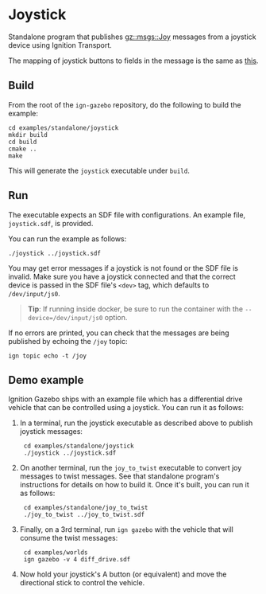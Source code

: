 # Joystick

Standalone program that publishes
[gz::msgs::Joy](https://ignitionrobotics.org/api/msgs/5.6/classignition_1_1msgs_1_1Joy.html)
messages from a joystick device using Ignition Transport.

The mapping of joystick buttons to fields in the message is the same as [this](http://wiki.ros.org/joy).

## Build

From the root of the `ign-gazebo` repository, do the following to build the example:

~~~
cd examples/standalone/joystick
mkdir build
cd build
cmake ..
make
~~~

This will generate the `joystick` executable under `build`.

## Run

The executable expects an SDF file with configurations.
An example file, `joystick.sdf`, is provided.

You can run the example as follows:

    ./joystick ../joystick.sdf

You may get error messages if a joystick is not found or the SDF file is invalid.
Make sure you have a joystick connected and that the correct device is passed in
the SDF file's `<dev>` tag, which defaults to `/dev/input/js0`.

> **Tip**: If running inside docker, be sure to run the container with the
  `--device=/dev/input/js0` option.

If no errors are printed, you can check that the messages are being published by
echoing the `/joy` topic:

    ign topic echo -t /joy

## Demo example

Ignition Gazebo ships with an example file which has a differential drive vehicle
that can be controlled using a joystick. You can run it as follows:

1. In a terminal, run the joystick executable as described above to publish
   joystick messages:

        cd examples/standalone/joystick
        ./joystick ../joystick.sdf

1. On another terminal, run the `joy_to_twist` executable to convert joy
   messages to twist messages. See that standalone program's instructions for
   details on how to build it. Once it's built, you can run it as follows:

        cd examples/standalone/joy_to_twist
        ./joy_to_twist ../joy_to_twist.sdf

1. Finally, on a 3rd terminal, run `ign gazebo` with the vehicle that will
   consume the twist messages:

        cd examples/worlds
        ign gazebo -v 4 diff_drive.sdf

1. Now hold your joystick's A button (or equivalent) and move the directional
   stick to control the vehicle.

